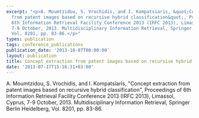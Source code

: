 ```yaml
---
excerpt: "<p>A. Moumtzidou, S. Vrochidis, and I. Kompatsiaris, &quot;Concept extraction
  from patent images based on recursive hybrid classification&quot;, Proceedings of
  6th Information Retrieval Facility Conference 2013 (IRFC 2013), Limassol, Cyprus,
  7-9 October, 2013. Multidisciplinary Information Retrieval, Springer Berlin Heidelberg,
  Vol. 8201, pp. 83-86.</p>"
types: publication
tags: conference_publications
publication_date: '2013-10-07T00:00:00'
layout: publication
title: Concept extraction from patent images based on recursive hybrid classification
date: '2013-07-17T15:16:31+03:00'
---
```

<p>A. Moumtzidou, S. Vrochidis, and I. Kompatsiaris, &quot;Concept extraction from patent images based on recursive hybrid classification&quot;, Proceedings of 6th Information Retrieval Facility Conference 2013 (IRFC 2013), Limassol, Cyprus, 7-9 October, 2013. Multidisciplinary Information Retrieval, Springer Berlin Heidelberg, Vol. 8201, pp. 83-86.</p>
